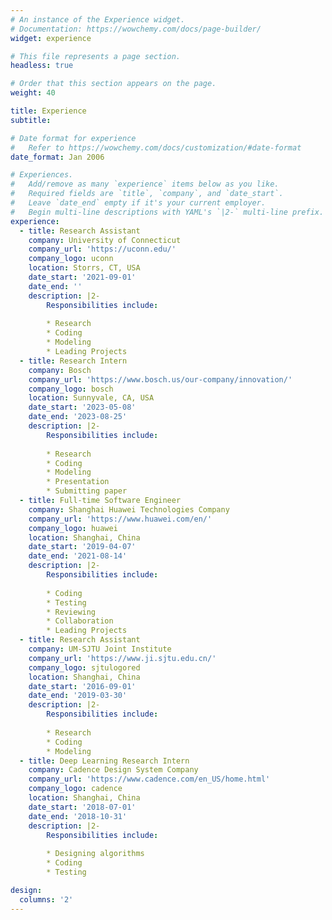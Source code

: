 ```yaml
---
# An instance of the Experience widget.
# Documentation: https://wowchemy.com/docs/page-builder/
widget: experience

# This file represents a page section.
headless: true

# Order that this section appears on the page.
weight: 40

title: Experience
subtitle:

# Date format for experience
#   Refer to https://wowchemy.com/docs/customization/#date-format
date_format: Jan 2006

# Experiences.
#   Add/remove as many `experience` items below as you like.
#   Required fields are `title`, `company`, and `date_start`.
#   Leave `date_end` empty if it's your current employer.
#   Begin multi-line descriptions with YAML's `|2-` multi-line prefix.
experience:
  - title: Research Assistant
    company: University of Connecticut
    company_url: 'https://uconn.edu/'
    company_logo: uconn
    location: Storrs, CT, USA
    date_start: '2021-09-01'
    date_end: ''
    description: |2-
        Responsibilities include:
        
        * Research
        * Coding
        * Modeling
        * Leading Projects
  - title: Research Intern
    company: Bosch
    company_url: 'https://www.bosch.us/our-company/innovation/'
    company_logo: bosch
    location: Sunnyvale, CA, USA
    date_start: '2023-05-08'
    date_end: '2023-08-25'
    description: |2-
        Responsibilities include:
        
        * Research
        * Coding
        * Modeling
        * Presentation
        * Submitting paper  
  - title: Full-time Software Engineer
    company: Shanghai Huawei Technologies Company
    company_url: 'https://www.huawei.com/en/'
    company_logo: huawei
    location: Shanghai, China
    date_start: '2019-04-07'
    date_end: '2021-08-14'
    description: |2-
        Responsibilities include:
        
        * Coding
        * Testing
        * Reviewing
        * Collaboration
        * Leading Projects
  - title: Research Assistant
    company: UM-SJTU Joint Institute
    company_url: 'https://www.ji.sjtu.edu.cn/'
    company_logo: sjtulogored
    location: Shanghai, China
    date_start: '2016-09-01'
    date_end: '2019-03-30'
    description: |2-
        Responsibilities include:
        
        * Research
        * Coding
        * Modeling
  - title: Deep Learning Research Intern
    company: Cadence Design System Company
    company_url: 'https://www.cadence.com/en_US/home.html'
    company_logo: cadence
    location: Shanghai, China
    date_start: '2018-07-01'
    date_end: '2018-10-31'
    description: |2-
        Responsibilities include:
        
        * Designing algorithms
        * Coding
        * Testing

design:
  columns: '2'
---
```

